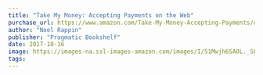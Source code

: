 ```yaml
---
title: "Take My Money: Accepting Payments on the Web"
purchase_url: https://www.amazon.com/Take-My-Money-Accepting-Payments/dp/1680501992?SubscriptionId=AKIAIVZLK2PABGQI2KAQ&tag=everrail-20&linkCode=xm2&camp=2025&creative=165953&creativeASIN=1680501992
author: "Noel Rappin"
publisher: "Pragmatic Bookshelf"
date: 2017-10-16
image: https://images-na.ssl-images-amazon.com/images/I/51Mwjh65AOL._SL75_.jpg
tags:
---
```


